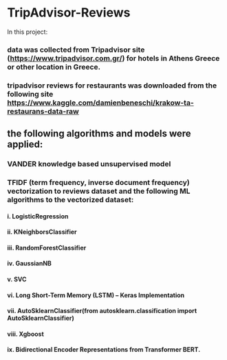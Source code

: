 # TripAdvisor-Reviews

In this project:

### data was collected from Tripadvisor site (https://www.tripadvisor.com.gr/) for hotels in Athens Greece or other location in Greece.
###  tripadvisor reviews for restaurants was downloaded from the following site https://www.kaggle.com/damienbeneschi/krakow-ta-restaurans-data-raw 
## the following algorithms and models were applied:

###  VANDER knowledge based unsupervised model
###  TFIDF (term frequency, inverse document frequency) vectorization to reviews dataset and the following ML algorithms to the vectorized dataset:
#### i. LogisticRegression
#### ii. KNeighborsClassifier
#### iii. RandomForestClassifier
#### iv. GaussianNB
#### v. SVC
#### vi. Long Short-Term Memory (LSTM) – Keras Implementation
#### vii. AutoSklearnClassifier(from autosklearn.classification import AutoSklearnClassifier)
#### viii. Xgboost
#### ix.  Bidirectional Encoder Representations from Transformer BERT.
